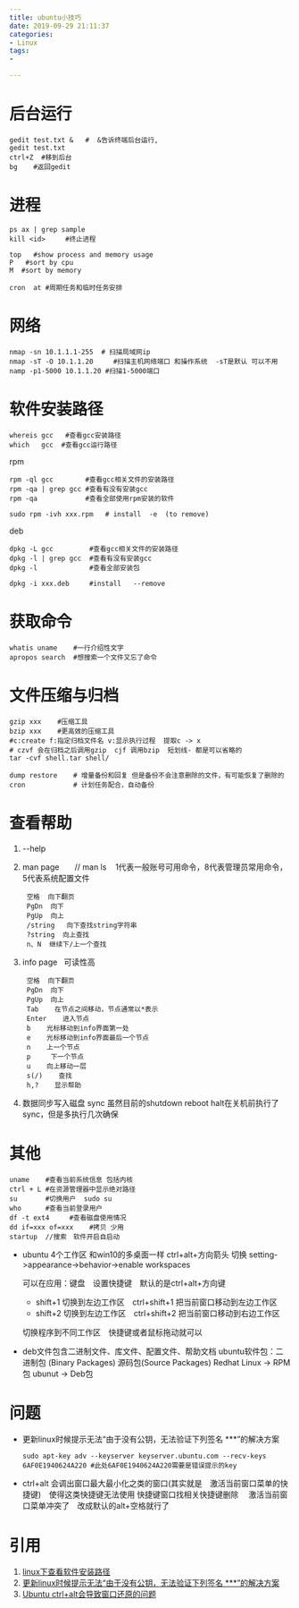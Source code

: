 ```yaml
---
title: ubuntu小技巧
date: 2019-09-29 21:11:37
categories:
- Linux
tags:
- 

---
```


# 后台运行
	gedit test.txt &   #  &告诉终端后台运行,
	gedit test.txt  
	ctrl+Z  #移到后台
	bg    #返回gedit
# 进程 
	ps ax | grep sample
	kill <id>     #终止进程

	top   #show process and memory usage
	P   #sort by cpu
	M  #sort by memory
	
	cron  at #周期任务和临时任务安排
# 网络
	nmap -sn 10.1.1.1-255  # 扫描局域网ip
	nmap -sT -O 10.1.1.20     #扫描主机网络端口 和操作系统  -sT是默认 可以不用
	namp -p1-5000 10.1.1.20 #扫描1-5000端口
	
# 软件安装路径
	whereis gcc   #查看gcc安装路径
	which   gcc  #查看gcc运行路径
rpm

	rpm -ql gcc        #查看gcc相关文件的安装路径
	rpm -qa | grep gcc #查看有没有安装gcc
	rpm -qa            #查看全部使用rpm安装的软件
	
	sudo rpm -ivh xxx.rpm   # install  -e  (to remove)
deb

    dpkg -L gcc         #查看gcc相关文件的安装路径
    dpkg -l | grep gcc  #查看有没有安装gcc
    dpkg -l             #查看全部安装包
    
    dpkg -i xxx.deb     #install   --remove
    
# 获取命令
    whatis uname    #一行介绍性文字
    apropos search  #想搜索一个文件又忘了命令  
    
# 文件压缩与归档

    gzip xxx    #压缩工具
    bzip xxx    #更高效的压缩工具
    #c:create f:指定归档文件名 v:显示执行过程  提取c -> x
    # czvf 会在归档之后调用gzip  cjf 调用bzip  短划线- 都是可以省略的
    tar -cvf shell.tar shell/   
    
    dump restore    # 增量备份和回复 但是备份不会注意删除的文件，有可能恢复了删除的
    cron            # 计划任务配合，自动备份          
# 查看帮助
1. --help
2. man page       // man ls    1代表一般账号可用命令，8代表管理员常用命令，5代表系统配置文件
        
        空格  向下翻页
        PgDn  向下
        PgUp  向上
        /string   向下查找string字符串
        ?string  向上查找
        n、N  继续下/上一个查找

3. info page   可读性高
    
        空格  向下翻页
        PgDn  向下
        PgUp  向上
        Tab    在节点之间移动，节点通常以*表示
        Enter    进入节点
        b    光标移动到info界面第一处
        e    光标移动到info界面最后一个节点
        n    上一个节点
        p     下一个节点
        u    向上移动一层
        s(/)    查找
        h,?    显示帮助
4. 数据同步写入磁盘 sync
虽然目前的shutdown reboot halt在关机前执行了sync，但是多执行几次确保



# 其他
	uname    #查看当前系统信息 包括内核
	ctrl + L #在资源管理器中显示绝对路径
	su       #切换用户  sudo su
	who      #查看当前登录用户
	df -t ext4     #查看磁盘使用情况
	dd if=xxx of=xxx    #拷贝 少用
	startup  //搜索　软件开启自启动
	
	
- ubuntu 4个工作区 和win10的多桌面一样 ctrl+alt+方向箭头 切换 setting->appearance->behavior->enable workspaces

  可以在应用：键盘　设置快捷键　默认的是ctrl+alt+方向键
  
  - shift+1 切换到左边工作区　ctrl+shift+1 把当前窗口移动到左边工作区 
  - shift+2 切换到左边工作区　ctrl+shift+2 把当前窗口移动到右边工作区 
  
  切换程序到不同工作区　快捷键或者鼠标拖动就可以

- deb文件包含二进制文件、库文件、配置文件、帮助文档
ubuntu软件包：二进制包 (Binary Packages)   源码包(Source Packages)
Redhat Linux  -> RPM包    ubunut -> Deb包	
	
	
	
	
# 问题
- 更新linux时候提示无法“由于没有公钥，无法验证下列签名 ***”的解决方案

      sudo apt-key adv --keyserver keyserver.ubuntu.com --recv-keys 6AF0E1940624A220 #此处6AF0E1940624A220需要是错误提示的key
- ctrl+alt  会调出窗口最大最小化之类的窗口(其实就是　激活当前窗口菜单的快捷键)　使得这类快捷键无法使用 
快捷键窗口找相关快捷键删除 　激活当前窗口菜单冲突了　改成默认的alt+空格就行了       
	
# 引用
1. [linux下查看软件安装路径](https://blog.csdn.net/liufuchun111/article/details/80402109)
2. [更新linux时候提示无法“由于没有公钥，无法验证下列签名 ***”的解决方案](https://blog.csdn.net/loovejava/article/details/21837935)
3. [Ubuntu ctrl+alt会导致窗口还原的问题](https://www.cnblogs.com/stono/p/7105083.html)